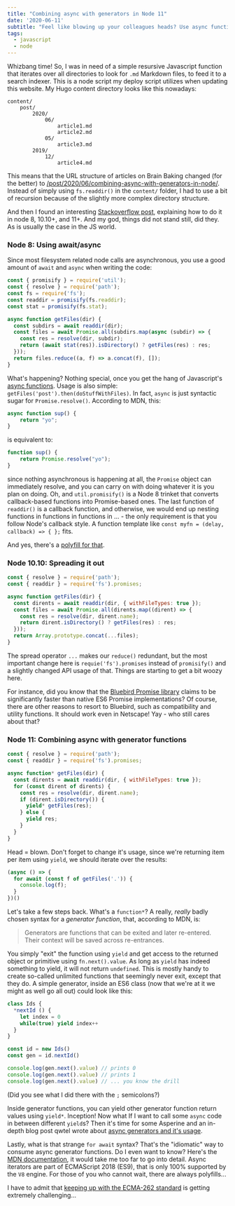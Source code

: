 ```yaml
---
title: "Combining async with generators in Node 11"
date: '2020-06-11'
subtitle: "Feel like blowing up your colleagues heads? Use async function*!"
tags:
  - javascript
  - node
---
```


Whizbang time! So, I was in need of a simple resursive Javascript function that iterates over all directories to look for `.md` Markdown files, to feed it to a search indexer. This is a node script my deploy script utilizes when updating this website. My Hugo content directory looks like this nowadays:

```
content/
    post/
        2020/
            06/
                article1.md
                article2.md
            05/
                article3.md
        2019/
            12/
                article4.md
```

This means that the URL structure of articles on Brain Baking changed (for the better) to [/post/2020/06/combining-async-with-generators-in-node/](/post/2020/06/combining-async-with-generators-in-node/). Instead of simply using `fs.readdir()` in the `content/` folder, I had to use a bit of recursion because of the slightly more complex directory structure. 

And then I found an interesting [Stackoverflow post](https://stackoverflow.com/questions/5827612/node-js-fs-readdir-recursive-directory-search), explaining how to do it in node 8, 10.10+, and 11+. And my god, things did not stand still, did they. As is usually the case in the JS world. 

### Node 8: Using await/async

Since most filesystem related node calls are asynchronous, you use a good amount of `await` and `async` when writing the code:

```js
const { promisify } = require('util');
const { resolve } = require('path');
const fs = require('fs');
const readdir = promisify(fs.readdir);
const stat = promisify(fs.stat);

async function getFiles(dir) {
  const subdirs = await readdir(dir);
  const files = await Promise.all(subdirs.map(async (subdir) => {
    const res = resolve(dir, subdir);
    return (await stat(res)).isDirectory() ? getFiles(res) : res;
  }));
  return files.reduce((a, f) => a.concat(f), []);
}
```

What's happening? Nothing special, once you get the hang of Javascript's [async functions](https://developer.mozilla.org/en-US/docs/Web/JavaScript/Reference/Statements/async_function). Usage is also simple: `getFiles('post').then(doStuffWithFiles)`. In fact, `async` is just syntactic sugar for `Promise.resolve()`. According to MDN, this:

```js
async function sup() {
    return "yo";
}
```

is equivalent to:

```js
function sup() {
    return Promise.resolve("yo");
}
```

since nothing asynchronous is happening at all, the `Promise` object can immediately resolve, and you can carry on with doing whatever it is you plan on doing. Oh, and `util.promisify()` is a Node 8 trinket that converts callback-based functions into Promise-based ones. The last function of `readdir()` is a callback function, and otherwise, we would end up nesting functions in functions in functions in ... - the only requirement is that you follow Node's callback style. A function template like `const myfn = (delay, callback) => { };` fits.

And yes, there's a [polyfill for that](https://github.com/ljharb/util.promisify).

### Node 10.10: Spreading it out

```js
const { resolve } = require('path');
const { readdir } = require('fs').promises;

async function getFiles(dir) {
  const dirents = await readdir(dir, { withFileTypes: true });
  const files = await Promise.all(dirents.map((dirent) => {
    const res = resolve(dir, dirent.name);
    return dirent.isDirectory() ? getFiles(res) : res;
  }));
  return Array.prototype.concat(...files);
}
```

The spread operator `...` makes our `reduce()` redundant, but the most important change here is `requie('fs').promises` instead of `promisify()` and a slightly changed API usage of that. Things are starting to get a bit woozy here. 

For instance, did you know that the [Bluebird Promise library](http://bluebirdjs.com/docs/why-bluebird.html) claims to be significantly faster than native ES6 Promise implementations? Of course, there are other reasons to resort to Bluebird, such as compatibility and utility functions. It should work even in Netscape! Yay - who still cares about that? 

### Node 11: Combining async with generator functions

```js
const { resolve } = require('path');
const { readdir } = require('fs').promises;

async function* getFiles(dir) {
  const dirents = await readdir(dir, { withFileTypes: true });
  for (const dirent of dirents) {
    const res = resolve(dir, dirent.name);
    if (dirent.isDirectory()) {
      yield* getFiles(res);
    } else {
      yield res;
    }
  }
}
```

Head = blown. Don't forget to change it's usage, since we're returning item per item using `yield`, we should iterate over the results:

```js
(async () => {
  for await (const f of getFiles('.')) {
    console.log(f);
  }
})()
```

Let's take a few steps back. What's a `function*`? A really, _really_ badly chosen syntax for a _generator function_, that, according to MDN, is: 

> Generators are functions that can be exited and later re-entered. Their context will be saved across re-entrances.

You simply "exit" the function using `yield` and get access to the returned object or primitive using `fn.next().value`. As long as `yield` has indeed something to yield, it will not return `undefined`. This is mostly handy to create so-called unlimited functions that seemingly never exit, except that they do. A simple generator, inside an ES6 class (now that we're at it we might as well go all out) could look like this:

```js
class Ids {
  *nextId () {
    let index = 0
    while(true) yield index++
  }
}

const id = new Ids()
const gen = id.nextId()

console.log(gen.next().value) // prints 0
console.log(gen.next().value) // prints 1
console.log(gen.next().value) // ... you know the drill
```

(Did you see what I did there with the `;` semicolons?)

Inside generator functions, you can yield other generator function return values using `yield*`. Inception! Now what If I want to call some `async` code in between different `yield`s? Then it's time for some Asperine and an in-depth blog post qwtel wrote about [async generators and it's usage](https://qwtel.com/posts/software/async-generators-in-the-wild/).

Lastly, what is that strange `for await` syntax? That's the "idiomatic" way to consume async generator functions. Do I even want to know? Here's the [MDN documentation](https://developer.mozilla.org/en-US/docs/Web/JavaScript/Reference/Statements/for-await...of), it would take me too far to go into detail. Async iterators are part of ECMAScript 2018 (ES9), that is only 100% supported by the `V8` engine. For those of you who cannot wait, there are always polyfills... 

I have to admit that [keeping up with the ECMA-262 standard](https://itnext.io/status-of-javascript-ecmascript-2019-beyond-5efca6a2d233) is getting extremely challenging... 
